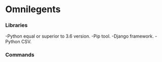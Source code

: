 # Omnilegents
### Libraries
-Python equal or superior to 3.6 version.
-Pip tool.
-Django framework.
-Python CSV.
### Commands
